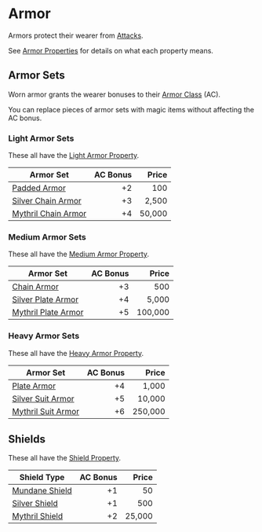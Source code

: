 # Armor

Armors protect their wearer from [Attacks](../../Game%20Procedures/Combat/Attack.md).

See [Armor Properties](../Armor%20Properties/{Armor%20Properties}.md) for details on what each property means.

## Armor Sets

Worn armor grants the wearer bonuses to their [Armor Class](../../Player%20Characters/Derived%20Statistics/Armor%20Class.md) (AC).

You can replace pieces of armor sets with magic items without affecting the AC bonus.

### Light Armor Sets

These all have the [Light Armor Property](../Armor%20Properties/Light%20Armor%20Property.md).

| Armor Set                                                         | AC Bonus |  Price |
| ----------------------------------------------------------------- | -------: | -----: |
| [Padded Armor](Mundane%20Armor/Padded%20Armor.md)                 |       +2 |    100 |
| [Silver Chain Armor](Silvered%20Armor/Silver%20Chain%20Armor.md)  |       +3 |  2,500 |
| [Mythril Chain Armor](Mythril%20Armor/Mythril%20Chain%20Armor.md) |       +4 | 50,000 |

### Medium Armor Sets

These all have the [Medium Armor Property](../Armor%20Properties/Medium%20Armor%20Property.md).

| Armor Set                                                         | AC Bonus |   Price |
| ----------------------------------------------------------------- | -------: | ------: |
| [Chain Armor](Mundane%20Armor/Chain%20Armor.md)                   |       +3 |     500 |
| [Silver Plate Armor](Silvered%20Armor/Silver%20Plate%20Armor.md)  |       +4 |   5,000 |
| [Mythril Plate Armor](Mythril%20Armor/Mythril%20Plate%20Armor.md) |       +5 | 100,000 |

### Heavy Armor Sets

These all have the [Heavy Armor Property](../Armor%20Properties/Heavy%20Armor%20Property.md).

| Armor Set                                                       | AC Bonus |   Price |
| --------------------------------------------------------------- | -------: | ------: |
| [Plate Armor](Mundane%20Armor/Plate%20Armor.md)                 |       +4 |   1,000 |
| [Silver Suit Armor](Silvered%20Armor/Silver%20Suit%20Armor.md)  |       +5 |  10,000 |
| [Mythril Suit Armor](Mythril%20Armor/Mythril%20Suit%20Armor.md) |       +6 | 250,000 |

## Shields

These all have the [Shield Property](../Armor%20Properties/Shield%20Property.md).

| Shield Type                                           | AC Bonus |  Price |
| ----------------------------------------------------- | -------: | -----: |
| [Mundane Shield](Mundane%20Armor/Mundane%20Shield.md) |       +1 |     50 |
| [Silver Shield](Silvered%20Armor/Silver%20Shield.md)  |       +1 |    500 |
| [Mythril Shield](Mythril%20Armor/Mythril%20Shield.md) |       +2 | 25,000 |
